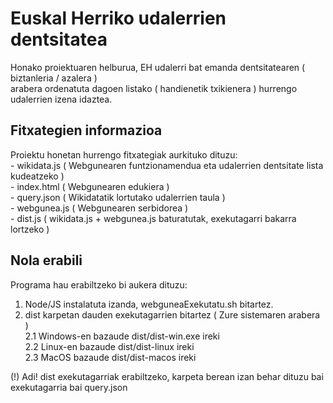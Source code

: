 # Euskal Herriko udalerrien dentsitatea

Honako proiektuaren helburua, EH udalerri bat emanda dentsitatearen ( biztanleria / azalera ) 
<br>arabera ordenatuta dagoen listako ( handienetik txikienera ) hurrengo udalerrien izena idaztea.

## Fitxategien informazioa
Proiektu honetan hurrengo fitxategiak aurkituko dituzu:<br> 
	- wikidata.js ( Webgunearen funtzionamendua eta udalerrien dentsitate lista kudeatzeko )<br> 
	- index.html ( Webgunearen edukiera )<br> 
	- query.json ( Wikidatatik lortutako udalerrien taula )<br> 
	- webgunea.js ( Webgunearen serbidorea )<br> 
	- dist.js ( wikidata.js + webgunea.js baturatutak, exekutagarri bakarra lortzeko )<br> 
		
## Nola erabili
Programa hau erabiltzeko bi aukera dituzu:<br> 
1. Node/JS instalatuta izanda, webguneaExekutatu.sh bitartez.<br> 
2. dist karpetan dauden exekutagarrien bitartez ( Zure sistemaren arabera )<br> 
	2.1 Windows-en bazaude dist/dist-win.exe ireki<br> 
	2.2 Linux-en bazaude dist/dist-linux ireki<br> 
	2.3 MacOS bazaude dist/dist-macos ireki<br> 

(!) Adi! dist exekutagarriak erabiltzeko, karpeta berean izan behar dituzu bai exekutagarria bai query.json